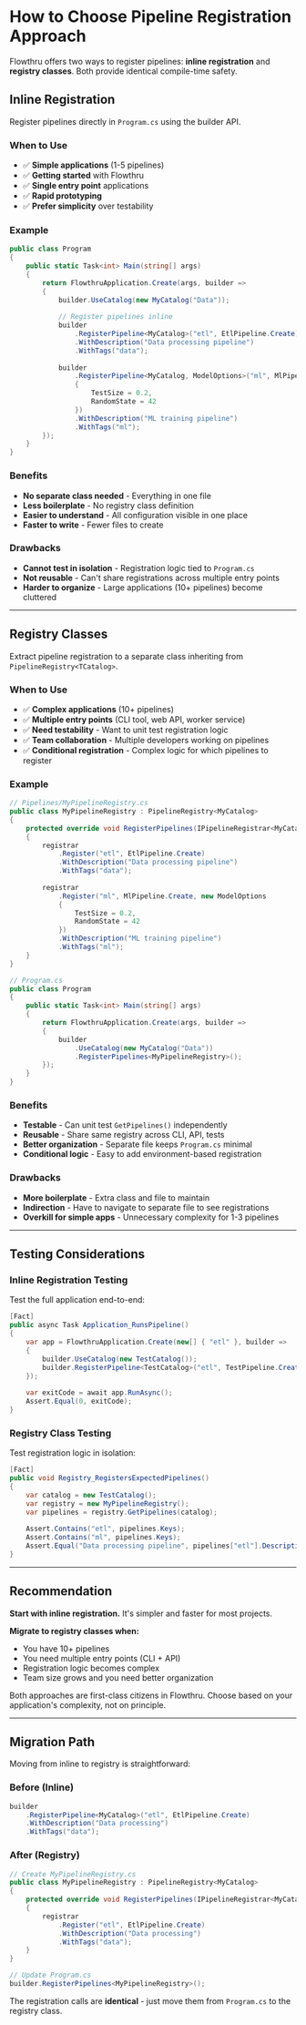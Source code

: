 # How to Choose Pipeline Registration Approach

Flowthru offers two ways to register pipelines: **inline registration** and **registry classes**. Both provide identical compile-time safety.

## Inline Registration

Register pipelines directly in `Program.cs` using the builder API.

### When to Use

- ✅ **Simple applications** (1-5 pipelines)
- ✅ **Getting started** with Flowthru
- ✅ **Single entry point** applications
- ✅ **Rapid prototyping**
- ✅ **Prefer simplicity** over testability

### Example

```csharp
public class Program
{
    public static Task<int> Main(string[] args)
    {
        return FlowthruApplication.Create(args, builder =>
        {
            builder.UseCatalog(new MyCatalog("Data"));
            
            // Register pipelines inline
            builder
                .RegisterPipeline<MyCatalog>("etl", EtlPipeline.Create)
                .WithDescription("Data processing pipeline")
                .WithTags("data");
            
            builder
                .RegisterPipeline<MyCatalog, ModelOptions>("ml", MlPipeline.Create, new ModelOptions
                {
                    TestSize = 0.2,
                    RandomState = 42
                })
                .WithDescription("ML training pipeline")
                .WithTags("ml");
        });
    }
}
```

### Benefits

- **No separate class needed** - Everything in one file
- **Less boilerplate** - No registry class definition
- **Easier to understand** - All configuration visible in one place
- **Faster to write** - Fewer files to create

### Drawbacks

- **Cannot test in isolation** - Registration logic tied to `Program.cs`
- **Not reusable** - Can't share registrations across multiple entry points
- **Harder to organize** - Large applications (10+ pipelines) become cluttered

---

## Registry Classes

Extract pipeline registration to a separate class inheriting from `PipelineRegistry<TCatalog>`.

### When to Use

- ✅ **Complex applications** (10+ pipelines)
- ✅ **Multiple entry points** (CLI tool, web API, worker service)
- ✅ **Need testability** - Want to unit test registration logic
- ✅ **Team collaboration** - Multiple developers working on pipelines
- ✅ **Conditional registration** - Complex logic for which pipelines to register

### Example

```csharp
// Pipelines/MyPipelineRegistry.cs
public class MyPipelineRegistry : PipelineRegistry<MyCatalog>
{
    protected override void RegisterPipelines(IPipelineRegistrar<MyCatalog> registrar)
    {
        registrar
            .Register("etl", EtlPipeline.Create)
            .WithDescription("Data processing pipeline")
            .WithTags("data");
        
        registrar
            .Register("ml", MlPipeline.Create, new ModelOptions
            {
                TestSize = 0.2,
                RandomState = 42
            })
            .WithDescription("ML training pipeline")
            .WithTags("ml");
    }
}

// Program.cs
public class Program
{
    public static Task<int> Main(string[] args)
    {
        return FlowthruApplication.Create(args, builder =>
        {
            builder
                .UseCatalog(new MyCatalog("Data"))
                .RegisterPipelines<MyPipelineRegistry>();
        });
    }
}
```

### Benefits

- **Testable** - Can unit test `GetPipelines()` independently
- **Reusable** - Share same registry across CLI, API, tests
- **Better organization** - Separate file keeps `Program.cs` minimal
- **Conditional logic** - Easy to add environment-based registration

### Drawbacks

- **More boilerplate** - Extra class and file to maintain
- **Indirection** - Have to navigate to separate file to see registrations
- **Overkill for simple apps** - Unnecessary complexity for 1-3 pipelines

---

## Testing Considerations

### Inline Registration Testing

Test the full application end-to-end:

```csharp
[Fact]
public async Task Application_RunsPipeline()
{
    var app = FlowthruApplication.Create(new[] { "etl" }, builder =>
    {
        builder.UseCatalog(new TestCatalog());
        builder.RegisterPipeline<TestCatalog>("etl", TestPipeline.Create);
    });
    
    var exitCode = await app.RunAsync();
    Assert.Equal(0, exitCode);
}
```

### Registry Class Testing

Test registration logic in isolation:

```csharp
[Fact]
public void Registry_RegistersExpectedPipelines()
{
    var catalog = new TestCatalog();
    var registry = new MyPipelineRegistry();
    var pipelines = registry.GetPipelines(catalog);
    
    Assert.Contains("etl", pipelines.Keys);
    Assert.Contains("ml", pipelines.Keys);
    Assert.Equal("Data processing pipeline", pipelines["etl"].Description);
}
```

---

## Recommendation

**Start with inline registration.** It's simpler and faster for most projects.

**Migrate to registry classes when:**
- You have 10+ pipelines
- You need multiple entry points (CLI + API)
- Registration logic becomes complex
- Team size grows and you need better organization

Both approaches are first-class citizens in Flowthru. Choose based on your application's complexity, not on principle.

---

## Migration Path

Moving from inline to registry is straightforward:

### Before (Inline)

```csharp
builder
    .RegisterPipeline<MyCatalog>("etl", EtlPipeline.Create)
    .WithDescription("Data processing")
    .WithTags("data");
```

### After (Registry)

```csharp
// Create MyPipelineRegistry.cs
public class MyPipelineRegistry : PipelineRegistry<MyCatalog>
{
    protected override void RegisterPipelines(IPipelineRegistrar<MyCatalog> registrar)
    {
        registrar
            .Register("etl", EtlPipeline.Create)
            .WithDescription("Data processing")
            .WithTags("data");
    }
}

// Update Program.cs
builder.RegisterPipelines<MyPipelineRegistry>();
```

The registration calls are **identical** - just move them from `Program.cs` to the registry class.
